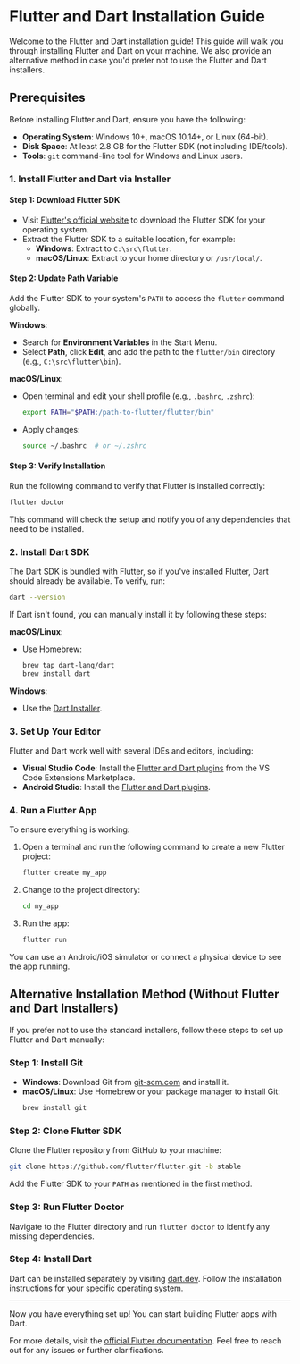 # Flutter and Dart Installation Guide

Welcome to the Flutter and Dart installation guide! This guide will walk you through installing Flutter and Dart on your machine. We also provide an alternative method in case you'd prefer not to use the Flutter and Dart installers.

## Prerequisites

Before installing Flutter and Dart, ensure you have the following:
- **Operating System**: Windows 10+, macOS 10.14+, or Linux (64-bit).
- **Disk Space**: At least 2.8 GB for the Flutter SDK (not including IDE/tools).
- **Tools**: `git` command-line tool for Windows and Linux users.

### 1. Install Flutter and Dart via Installer

#### Step 1: Download Flutter SDK

- Visit [Flutter's official website](https://flutter.dev/docs/get-started/install) to download the Flutter SDK for your operating system.
- Extract the Flutter SDK to a suitable location, for example:
  - **Windows**: Extract to `C:\src\flutter`.
  - **macOS/Linux**: Extract to your home directory or `/usr/local/`.

#### Step 2: Update Path Variable

Add the Flutter SDK to your system's `PATH` to access the `flutter` command globally.

**Windows**:
- Search for **Environment Variables** in the Start Menu.
- Select **Path**, click **Edit**, and add the path to the `flutter/bin` directory (e.g., `C:\src\flutter\bin`).

**macOS/Linux**:
- Open terminal and edit your shell profile (e.g., `.bashrc`, `.zshrc`):
  ```sh
  export PATH="$PATH:/path-to-flutter/flutter/bin"
  ```
- Apply changes:
  ```sh
  source ~/.bashrc  # or ~/.zshrc
  ```

#### Step 3: Verify Installation

Run the following command to verify that Flutter is installed correctly:
```sh
flutter doctor
```
This command will check the setup and notify you of any dependencies that need to be installed.

### 2. Install Dart SDK

The Dart SDK is bundled with Flutter, so if you've installed Flutter, Dart should already be available. To verify, run:
```sh
dart --version
```
If Dart isn't found, you can manually install it by following these steps:

**macOS/Linux**:
- Use Homebrew:
  ```sh
  brew tap dart-lang/dart
  brew install dart
  ```

**Windows**:
- Use the [Dart Installer](https://dart.dev/get-dart).

### 3. Set Up Your Editor

Flutter and Dart work well with several IDEs and editors, including:
- **Visual Studio Code**: Install the [Flutter and Dart plugins](https://marketplace.visualstudio.com/items?itemName=Dart-Code.flutter) from the VS Code Extensions Marketplace.
- **Android Studio**: Install the [Flutter and Dart plugins](https://developer.android.com/studio).

### 4. Run a Flutter App

To ensure everything is working:
1. Open a terminal and run the following command to create a new Flutter project:
   ```sh
   flutter create my_app
   ```
2. Change to the project directory:
   ```sh
   cd my_app
   ```
3. Run the app:
   ```sh
   flutter run
   ```

You can use an Android/iOS simulator or connect a physical device to see the app running.

## Alternative Installation Method (Without Flutter and Dart Installers)

If you prefer not to use the standard installers, follow these steps to set up Flutter and Dart manually:

### Step 1: Install Git
- **Windows**: Download Git from [git-scm.com](https://git-scm.com/downloads) and install it.
- **macOS/Linux**: Use Homebrew or your package manager to install Git:
  ```sh
  brew install git
  ```

### Step 2: Clone Flutter SDK
Clone the Flutter repository from GitHub to your machine:
```sh
git clone https://github.com/flutter/flutter.git -b stable
```
Add the Flutter SDK to your `PATH` as mentioned in the first method.

### Step 3: Run Flutter Doctor
Navigate to the Flutter directory and run `flutter doctor` to identify any missing dependencies.

### Step 4: Install Dart
Dart can be installed separately by visiting [dart.dev](https://dart.dev/get-dart). Follow the installation instructions for your specific operating system.

---

Now you have everything set up! You can start building Flutter apps with Dart.

For more details, visit the [official Flutter documentation](https://flutter.dev/docs). Feel free to reach out for any issues or further clarifications.

